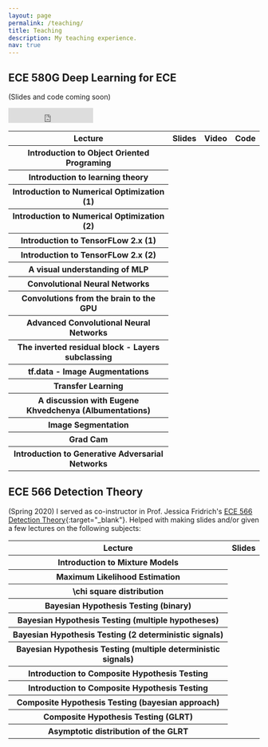 ```yaml
---
layout: page
permalink: /teaching/
title: Teaching
description: My teaching experience.
nav: true
---
```



ECE 580G Deep Learning for ECE 
-----------------
(Slides and code coming soon)

<iframe src="https://ghbtns.com/github-btn.html?user=YassineYousfi
&repo=EECE580G-DL4ECE&type=star&count=True&size=large" frameborder="0" scrolling="0" width="170" height="30" title="580G-github"></iframe>


<table class="table table-hover">
  <thead>
    <tr>
      <th scope="col">Lecture</th>
      <th scope="col">Slides</th>
      <th scope="col">Video</th>
      <th scope="col">Code</th>
    </tr>
  </thead>
  <tbody>
    <tr>
      <th scope="row">Introduction to Object Oriented Programing</th>
      <td> </td>
      <td><a href="https://binghamton.hosted.panopto.com/Panopto/Pages/Viewer.aspx?id=52056950-d55b-4522-8a02-ac1f017050d8" target="_blank"><i class="fa fa-film"></i></a></td>
      <td><a href="your link here"><i class="fab fa-github" aria-hidden="true"></i></a></td>
    </tr>
    <tr>
      <th scope="row">Introduction to learning theory</th>
      <td><a href="your link here"><i class="fa fa-file"></i></a></td>
      <td><a href="https://binghamton.hosted.panopto.com/Panopto/Pages/Viewer.aspx?id=657ae2ca-6c7c-406b-828e-ac2201583460" target="_blank"><i class="fa fa-film"></i></a></td>
      <td> </td>
    </tr>
    <tr>
      <th scope="row">Introduction to Numerical Optimization (1)</th>
      <td><a href="your link here"><i class="fa fa-file"></i></a></td>
      <td><a href="https://binghamton.hosted.panopto.com/Panopto/Pages/Viewer.aspx?id=ede3c327-aa42-4ea8-8340-ac31014d2a73" target="_blank"><i class="fa fa-film" ></i></a></td>
      <td><a href="your link here"><i class="fab fa-github" aria-hidden="true"></i></a></td>
    </tr>
    <tr>
      <th scope="row">Introduction to Numerical Optimization (2)</th>
      <td><a href="your link here"><i class="fa fa-file"></i></a></td>
      <td><a href="https://binghamton.hosted.panopto.com/Panopto/Pages/Viewer.aspx?id=9228d04e-a9d0-42ac-a991-ac400113b5ef" target="_blank"><i class="fa fa-film"></i></a></td>
      <td><a href="your link here"><i class="fab fa-github" aria-hidden="true"></i></a></td>
    </tr>
    <tr>
      <th scope="row">Introduction to TensorFLow 2.x (1)</th>
      <td><a href="your link here"><i class="fa fa-file"></i></a></td>
      <td><a href="https://binghamton.hosted.panopto.com/Panopto/Pages/Viewer.aspx?id=f4344a33-4f1a-4160-a980-ac3b0025b290" target="_blank"><i class="fa fa-film"></i></a></td>
      <td><a href="your link here"><i class="fab fa-github" aria-hidden="true"></i></a></td>
    </tr>
    <tr>
      <th scope="row">Introduction to TensorFLow 2.x (2)</th>
      <td><a href="your link here"><i class="fa fa-file"></i></a></td>
      <td><a href="https://binghamton.hosted.panopto.com/Panopto/Pages/Viewer.aspx?id=cc1891e3-14b4-47a5-bfb9-ac3b0029ad96" target="_blank"><i class="fa fa-film"></i></a></td>
      <td><a href="your link here"><i class="fab fa-github" aria-hidden="true"></i></a></td>
    </tr>
    <tr>
      <th scope="row">A visual understanding of MLP</th>
      <td> </td>
      <td><a href="https://binghamton.hosted.panopto.com/Panopto/Pages/Viewer.aspx?id=6fe58e9b-eb9a-428d-b853-ac470181455d" target="_blank"><i class="fa fa-film"></i></a></td>
      <td> </td>
    </tr>
    <tr>
      <th scope="row">Convolutional Neural Networks</th>
      <td><a href="https://github.com/YassineYousfi/EECE580G-DL4ECE/blob/main/Materials/CNNs/CNNs.pdf"  target="_blank"><i class="fa fa-file"></i></a></td>
      <td><a href="https://binghamton.hosted.panopto.com/Panopto/Pages/Viewer.aspx?id=3644003e-f728-4f3f-ac59-ac49015146a1" target="_blank"><i class="fa fa-film"></i></a></td>
      <td> </td>
    </tr>
    <tr>
      <th scope="row">Convolutions from the brain to the GPU</th>
      <td><a href="your link here"><i class="fa fa-file"></i></a></td>
      <td><a href="https://binghamton.hosted.panopto.com/Panopto/Pages/Viewer.aspx?id=755b2616-63c3-4572-8586-ac4c0156528b" target="_blank"><i class="fa fa-film"></i></a></td>
      <td> </td>
    </tr>
    <tr>
      <th scope="row">Advanced Convolutional Neural Networks</th>
       <td><a href="your link here"><i class="fa fa-file"></i></a></td>
      <td><a href="https://binghamton.hosted.panopto.com/Panopto/Pages/Viewer.aspx?id=f60b9a80-c9ba-4d1b-99a5-ac590158a8eb" target="_blank"><i class="fa fa-film"></i></a></td>
      <td> </td>
    </tr>
    <tr>
      <th scope="row">The inverted residual block - Layers subclassing</th>
      <td><a href="your link here"><i class="fa fa-file"></i></a></td>
      <td><a href="https://binghamton.hosted.panopto.com/Panopto/Pages/Viewer.aspx?id=37b1ccd6-a582-4b08-8e17-ac5a017bcafb" target="_blank"><i class="fa fa-film"></i></a></td>
      <td><a href="your link here"><i class="fab fa-github" aria-hidden="true"></i></a></td>
    </tr>
    <tr>
      <th scope="row">tf.data - Image Augmentations</th>
      <td><a href="your link here"><i class="fa fa-file"></i></a></td>
      <td><a href="https://binghamton.hosted.panopto.com/Panopto/Pages/Viewer.aspx?id=53e87637-791e-4b02-9b31-ac5b000fa68b" target="_blank"><i class="fa fa-film"></i></a></td>
      <td><a href="your link here"><i class="fab fa-github" aria-hidden="true"></i></a></td>
    </tr>
    <tr>
      <th scope="row">Transfer Learning</th>
      <td><a href="your link here"><i class="fa fa-file"></i></a></td>
      <td><a href="https://binghamton.hosted.panopto.com/Panopto/Pages/Viewer.aspx?id=1a8ac023-c98a-4ea7-9b91-ac5b001ed57b" target="_blank"><i class="fa fa-film"></i></a></td>
      <td><a href="your link here"><i class="fab fa-github" aria-hidden="true"></i></a></td>
    </tr>
    <tr>
      <th scope="row">A discussion with Eugene Khvedchenya (Albumentations)</th>
      <td></td>
      <td><a href="https://binghamton.hosted.panopto.com/Panopto/Pages/Viewer.aspx?id=aac92bb2-c5fc-4362-a839-ac4800eb14c1" target="_blank"><i class="fa fa-film"></i></a></td>
      <td></td>
    </tr>
    <tr>
      <th scope="row">Image Segmentation</th>
      <td><a href="your link here"><i class="fa fa-file"></i></a></td>
      <td><a href="https://binghamton.hosted.panopto.com/Panopto/Pages/Viewer.aspx?id=ae43b470-d6eb-4c48-83b2-ac610185c2df" target="_blank"><i class="fa fa-film"></i></a></td>
      <td><a href="your link here"><i class="fab fa-github" aria-hidden="true"></i></a></td>
    </tr>
    <tr>
      <th scope="row">Grad Cam</th>
      <td><a href="your link here"><i class="fa fa-file"></i></a></td>
      <td><a href="https://binghamton.hosted.panopto.com/Panopto/Pages/Viewer.aspx?id=f900eb7f-b92d-44b0-be9c-ac6f01710ba6" target="_blank"><i class="fa fa-film"></i></a></td>
      <td><a href="your link here"><i class="fab fa-github" aria-hidden="true"></i></a></td>
    </tr>
    <tr>
      <th scope="row">Introduction to Generative Adversarial Networks</th>
      <td><a href="your link here"><i class="fa fa-file"></i></a></td>
      <td><a href="https://binghamton.hosted.panopto.com/Panopto/Pages/Viewer.aspx?id=c24bab22-94d0-41ae-8ea6-ac7c016dc48d" target="_blank"><i class="fa fa-film"></i></a></td>
      <td><a href="your link here"><i class="fab fa-github" aria-hidden="true"></i></a></td>
    </tr>
  </tbody>
</table>



ECE 566 Detection Theory
-----------------
(Spring 2020) I served as co-instructor in Prof. Jessica Fridrich's [ECE 566 Detection Theory](http://ws2.binghamton.edu/fridrich/Courses/syllabus_EECE566.pdf){:target="_blank"}. Helped with making slides and/or given a few lectures on the following subjects:


<table class="table table-hover">
  <thead>
    <tr>
      <th scope="col">Lecture</th>
      <th scope="col">Slides</th>
    </tr>
  </thead>
  <tbody>
    <tr>
      <th scope="row">Introduction to Mixture Models</th>
      <td><a href="/assets/pdf/mixtures.pdf"  target="_blank"><i class="fa fa-file"></i></a></td>
    </tr>
    <tr>
      <th scope="row">Maximum Likelihood Estimation</th>
      <td><a href="/assets/pdf/MLE.pdf"  target="_blank"><i class="fa fa-file"></i></a></td>
    </tr>
    <tr>
      <th scope="row">\chi square distribution</th>
      <td><a href="/assets/pdf/chi_square.pdf"  target="_blank"><i class="fa fa-file"></i></a></td>
    </tr>
    <tr>
      <th scope="row">Bayesian Hypothesis Testing (binary)</th>
      <td><a href="/assets/pdf/bayesian_HT_binary.pdf"  target="_blank"><i class="fa fa-file"></i></a></td>
    </tr>
    <tr>
      <th scope="row">Bayesian Hypothesis Testing (multiple hypotheses)</th>
      <td><a href="/assets/pdf/bayesian_multiple_HT_new.pdf"  target="_blank"><i class="fa fa-file"></i></a></td>
    </tr>
    <tr>
      <th scope="row">Bayesian Hypothesis Testing (2 deterministic signals)</th>
      <td><a href="/assets/pdf/bayesian_signals.pdf"  target="_blank"><i class="fa fa-file"></i></a></td>
    </tr>
    <tr>
      <th scope="row">Bayesian Hypothesis Testing (multiple deterministic signals)</th>
      <td><a href="/assets/pdf/bayesian_multiple_signals.pdf"  target="_blank"><i class="fa fa-file"></i></a></td>
    </tr>
    <tr>
      <th scope="row">Introduction to Composite Hypothesis Testing</th>
      <td><a href="/assets/pdf/Composite_HT_intro.pdf"  target="_blank"><i class="fa fa-file"></i></a></td>
    </tr>
    <tr>
      <th scope="row">Introduction to Composite Hypothesis Testing</th>
      <td><a href="/assets/pdf/Composite_HT_intro.pdf"  target="_blank"><i class="fa fa-file"></i></a></td>
    </tr>
    <tr>
      <th scope="row">Composite Hypothesis Testing (bayesian approach)</th>
      <td><a href="/assets/pdf/Composite_Bayesian.pdf"  target="_blank"><i class="fa fa-file"></i></a></td>
    </tr>
    <tr>
      <th scope="row">Composite Hypothesis Testing (GLRT)</th>
      <td><a href="/assets/pdf/Composite_GLRT.pdf"  target="_blank"><i class="fa fa-file"></i></a></td>
    </tr>
    <tr>
      <th scope="row">Asymptotic distribution of the GLRT</th>
      <td><a href="/assets/pdf/GLRT_asymptotic_LDR.pdf"  target="_blank"><i class="fa fa-file"></i></a></td>
    </tr>
  </tbody>
</table>

